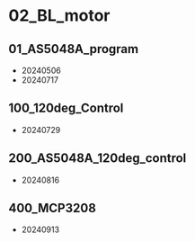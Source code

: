 # 02_BL_motor
## 01_AS5048A_program
- 20240506
- 20240717

## 100_120deg_Control
- 20240729

## 200_AS5048A_120deg_control
- 20240816

## 400_MCP3208
- 20240913
